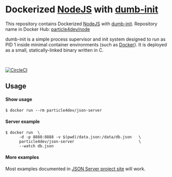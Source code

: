 # Dockerized [NodeJS](https://github.com/nodejs/docker-node) with [dumb-init](https://github.com/Yelp/dumb-init)

This repository contains Dockerized [NodeJS](https://github.com/nodejs/docker-node) with [dumb-init](https://github.com/Yelp/dumb-init). Repository name in Docker Hub: [particle4dev/node](https://hub.docker.com/r/particle4dev/node)

dumb-init is a simple process supervisor and init system designed to run as PID 1 inside minimal container environments (such as [Docker](https://www.docker.com/)). It is deployed as a small, statically-linked binary written in C.

<br />

[![CircleCI](https://circleci.com/gh/particle4dev/docker-node.svg?style=svg)](https://circleci.com/gh/particle4dev/docker-node)

## Usage

#### Show usage

```
$ docker run --rm particle4dev/json-server
```

#### Server example

```
$ docker run  \
      -d -p 8888:8888 -v $(pwd)/data.json:/data/db.json   \
      particle4dev/json-server                            \
      --watch db.json
```

#### More examples

Most examples documented in [JSON Server project site](https://github.com/typicode/json-server) will work.
